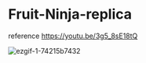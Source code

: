 # Fruit-Ninja-replica

reference https://youtu.be/3g5_8sE18tQ

![ezgif-1-74215b7432](https://user-images.githubusercontent.com/44077831/200507934-3b89a717-ee6b-4418-b92f-0be3aed9467b.gif)